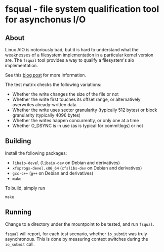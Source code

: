 # fsqual - file system qualification tool for asynchonus I/O

## About

Linux AIO is notoriously bad; but it is hard to understand what the weaknesses of a filesystem implementation in a particular kernel version are. The `fsqual` tool provides a way to qualify a filesystem's aio implementation.

See this [blog post](http://www.scylladb.com/2016/02/09/qualifying-filesystems/) for more information.

The test matrix checks the following variations:
 * Whether the write changes the size of the file or not
 * Whether the write first touches its offset range, or alternatively overwrites already-written data
 * Whether the write uses sector granularity (typically 512 bytes) or block granularity (typically 4096 bytes)
 * Whether the writes happen concurrently, or only one at a time
 * Whether O_DSYNC is in use (as is typical for commitlogs) or not

## Building

Install the following packages:
 * `libaio-devel` (`libaio-dev` on Debian and derivatives)
 * `xfsprogs-devel.x86_64` (`xfslibs-dev` on Debian and derivatives)
 * `gcc-c++` (`g++` on Debian and derivatives)
 * `make`

To build, simply run

    make

## Running

Change to a directory under the mountpoint to be tested, and run `fsqual`.

`fsqual` will report, for each test scenario, whether `io_submit` was truly asynchronous. This is done by measuring context switches during the `io_submit` call.
